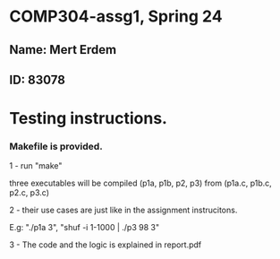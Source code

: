 # COMP304-assg1, Spring 24
## Name: Mert Erdem 
## ID: 83078


# Testing instructions.
### Makefile is provided.

1 - run "make"

three executables will be compiled (p1a, p1b, p2, p3) from (p1a.c, p1b.c, p2.c, p3.c)

2 - their use cases are just like in the assignment instrucitons.

E.g: "./p1a 3", "shuf -i 1-1000 | ./p3 98 3"

3 - The code and the logic is explained in report.pdf

